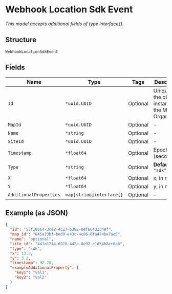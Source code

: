 
# Webhook Location Sdk Event

*This model accepts additional fields of type interface{}.*

## Structure

`WebhookLocationSdkEvent`

## Fields

| Name | Type | Tags | Description |
|  --- | --- | --- | --- |
| `Id` | `*uuid.UUID` | Optional | Unique ID of the object instance in the Mist Organization |
| `MapId` | `*uuid.UUID` | Optional | - |
| `Name` | `*string` | Optional | - |
| `SiteId` | `*uuid.UUID` | Optional | - |
| `Timestamp` | `*float64` | Optional | Epoch (seconds) |
| `Type` | `*string` | Optional | **Default**: `"sdk"` |
| `X` | `*float64` | Optional | x, in meter |
| `Y` | `*float64` | Optional | y, in meter |
| `AdditionalProperties` | `map[string]interface{}` | Optional | - |

## Example (as JSON)

```json
{
  "id": "53f10664-3ce8-4c27-b382-0ef66432349f",
  "map_id": "845a23bf-bed9-e43c-4c86-6fa474be7ae5",
  "name": "optional",
  "site_id": "441a1214-6928-442a-8e92-e1d34b8ec6a6",
  "type": "sdk",
  "x": 13.5,
  "y": 3.2,
  "timestamp": 92.28,
  "exampleAdditionalProperty": {
    "key1": "val1",
    "key2": "val2"
  }
}
```

